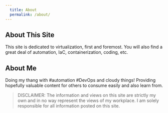 ```yaml
---
  title: About
  permalink: /about/
---
```


## About This Site

This site is dedicated to virtualization, first and foremost. You will also find
a great deal of automation, IaC, containerization, coding, etc.

## About Me

Doing my thang with #automation #DevOps and cloudy things! Providing hopefully
valuable content for others to consume easily and also learn from.

> DISCLAIMER: The information and views on this site are strictly my own and in
> no way represent the views of my workplace. I am solely responsible for all information posted on this site.
